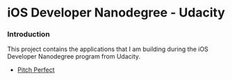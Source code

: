 # iOS Developer Nanodegree - Udacity

### Introduction
This project contains the applications that I am building during the iOS Developer Nanodegree program from Udacity.

* [Pitch Perfect](https://github.com/wagnersouz4/ios-udacity-nanodegree/tree/master/PitchPerfect)
